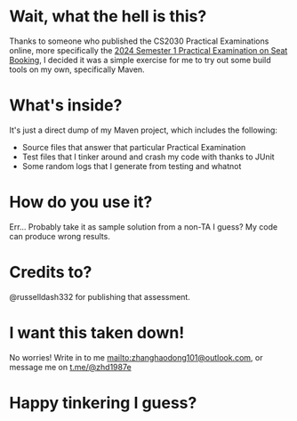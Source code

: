 # Wait, what the hell is this?

Thanks to someone who published the CS2030 Practical Examinations online, more specifically the [2024 Semester 1 Practical Examination on Seat Booking](https://russelldash332.github.io/CS2030/PA/PA1/2410/PA1_2410.html), I decided it was a simple exercise for me to try out some build tools on my own, specifically Maven.

# What's inside?

It's just a direct dump of my Maven project, which includes the following:
- Source files that answer that particular Practical Examination
- Test files that I tinker around and crash my code with thanks to JUnit
- Some random logs that I generate from testing and whatnot

# How do you use it?

Err... Probably take it as sample solution from a non-TA I guess? My code can produce wrong results.

# Credits to?

@russelldash332 for publishing that assessment.

# I want this taken down!

No worries! Write in to me <mailto:zhanghaodong101@outlook.com>, or message me on <t.me/@zhd1987e>

# Happy tinkering I guess?
